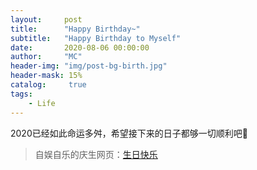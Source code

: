 ```yaml
---
layout:     post
title:      "Happy Birthday~"
subtitle:   "Happy Birthday to Myself"
date:       2020-08-06 00:00:00
author:     "MC"
header-img: "img/post-bg-birth.jpg"
header-mask: 15%
catalog:     true
tags:
    - Life
---
```

2020已经如此命运多舛，希望接下来的日子都够一切顺利吧🎂<br>

> 自娱自乐的庆生网页：[生日快乐](/assets/birthday/index.html)